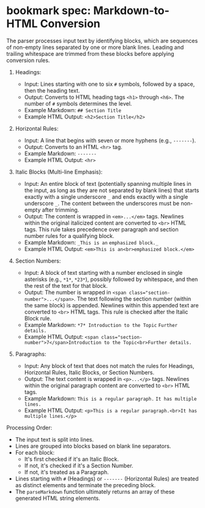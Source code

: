 # bookmark spec: Markdown-to-HTML Conversion
The parser processes input text by identifying blocks, which are sequences of non-empty lines separated by one or more blank lines.
Leading and trailing whitespace are trimmed from these blocks before applying conversion rules.

1. Headings:
   - Input: Lines starting with one to six `#` symbols, followed by a space, then the heading text.
   - Output: Converts to HTML heading tags `<h1>` through `<h6>`. The number of `#` symbols determines the level.
   - Example Markdown: `## Section Title`
   - Example HTML Output: `<h2>Section Title</h2>`

2. Horizontal Rules:
   - Input: A line that begins with seven or more hyphens (e.g., `-------`).
   - Output: Converts to an HTML `<hr>` tag.
   - Example Markdown: `-------`
   - Example HTML Output: `<hr>`

3. Italic Blocks (Multi-line Emphasis):
   - Input: An entire block of text (potentially spanning multiple lines in the input, as long as they are not separated by blank lines) that starts exactly with a single underscore `_` and ends exactly with a single underscore `_`. The content between the underscores must be non-empty after trimming.
   - Output: The content is wrapped in `<em>...</em>` tags. Newlines within the original italicized content are converted to `<br>` HTML tags. This rule takes precedence over paragraph and section number rules for a qualifying block.
   - Example Markdown:
     `_This is an`
     `emphasized block._`
   - Example HTML Output: `<em>This is an<br>emphasized block.</em>`

4. Section Numbers:
   - Input: A block of text starting with a number enclosed in single asterisks (e.g., `*1*`, `*23*`), possibly followed by whitespace, and then the rest of the text for that block.
   - Output: The number is wrapped in `<span class="section-number">...</span>`. The text following the section number (within the same block) is appended. Newlines within this appended text are converted to `<br>` HTML tags. This rule is checked after the Italic Block rule.
   - Example Markdown:
     `*7* Introduction to the Topic`
     `Further details.`
   - Example HTML Output: `<span class="section-number">7</span>Introduction to the Topic<br>Further details.`

5. Paragraphs:
   - Input: Any block of text that does not match the rules for Headings, Horizontal Rules, Italic Blocks, or Section Numbers.
   - Output: The text content is wrapped in `<p>...</p>` tags. Newlines within the original paragraph content are converted to `<br>` HTML tags.
   - Example Markdown:
     `This is a regular paragraph.`
     `It has multiple lines.`
   - Example HTML Output: `<p>This is a regular paragraph.<br>It has multiple lines.</p>`

Processing Order:
- The input text is split into lines.
- Lines are grouped into blocks based on blank line separators.
- For each block:
    - It's first checked if it's an Italic Block.
    - If not, it's checked if it's a Section Number.
    - If not, it's treated as a Paragraph.
- Lines starting with `#` (Headings) or `-------` (Horizontal Rules) are treated as distinct elements and terminate the preceding block.
- The `parseMarkdown` function ultimately returns an array of these generated HTML string elements.

